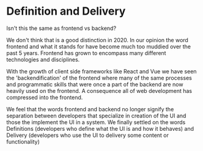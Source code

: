 # Definition and Delivery

Isn't this the same as frontend vs backend? 

We don't think that is a good distinction in 2020. In our opinion the word frontend and what it stands for have become much too muddied over the past 5 years. Frontend has grown to encompass many different technologies and disciplines. 

With the growth of client side frameworks like React and Vue we have seen the 'backendification' of the frontend where many of the same processes and programmatic skills that were once a part of the backend are now heavily used on the frontend. A consequence all of web development has compressed into the frontend.

We feel that the words frontend and backend no longer signify the separation between developers that specialize in creation of the UI and those the implement the UI in a system. We finally settled on the words Definitions (developers who define what the UI is and how it behaves) and Delivery (developers who use the UI to delivery some content or functionality)

